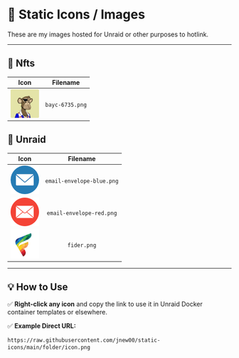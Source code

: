 # 📂 Static Icons / Images

These are my images hosted for Unraid or other purposes to hotlink.

---

## 📁 Nfts

| Icon | Filename |
|:-:|:-:|
| <a href="https://raw.githubusercontent.com/jnew00/static-icons/main/NFTs/bayc-6735.png"><img src="https://raw.githubusercontent.com/jnew00/static-icons/main/NFTs/bayc-6735.png" width="64"></a> | `bayc-6735.png` |

## 📁 Unraid

| Icon | Filename |
|:-:|:-:|
| <a href="https://raw.githubusercontent.com/jnew00/static-icons/main/Unraid/email-envelope-blue.png"><img src="https://raw.githubusercontent.com/jnew00/static-icons/main/Unraid/email-envelope-blue.png" width="64"></a> | `email-envelope-blue.png` |
| <a href="https://raw.githubusercontent.com/jnew00/static-icons/main/Unraid/email-envelope-red.png"><img src="https://raw.githubusercontent.com/jnew00/static-icons/main/Unraid/email-envelope-red.png" width="64"></a> | `email-envelope-red.png` |
| <a href="https://raw.githubusercontent.com/jnew00/static-icons/main/Unraid/fider.png"><img src="https://raw.githubusercontent.com/jnew00/static-icons/main/Unraid/fider.png" width="64"></a> | `fider.png` |

---

## 💡 How to Use

✅ **Right-click any icon** and copy the link to use it in Unraid Docker container templates or elsewhere.

✅ **Example Direct URL:**
```
https://raw.githubusercontent.com/jnew00/static-icons/main/folder/icon.png
```
